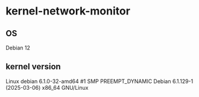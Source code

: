 # kernel-network-monitor

## OS 
Debian 12
## kernel version 
Linux debian 6.1.0-32-amd64 #1 SMP PREEMPT_DYNAMIC Debian 6.1.129-1 (2025-03-06) x86_64 GNU/Linux